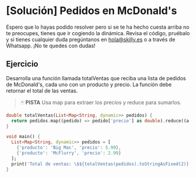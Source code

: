 # [Solución] Pedidos en McDonald's

Espero que lo hayas podido resolver pero si se te ha hecho cuesta arriba no te preocupes, tienes que ir cogiendo la dinámica. Revisa el código, pruébalo y si tienes cualquier duda pregúntanos en hola@skilly.es o a través de Whatsapp.
¡No te quedes con dudas!

## Ejercicio

Desarrolla una función llamada totalVentas que reciba una lista de pedidos de McDonald's, cada uno con un producto y precio. La función debe retornar el total de las ventas.

> :black_joker: **PISTA**
Usa map para extraer los precios y reduce para sumarlos.

~~~dart
double totalVentas(List<Map<String, dynamic>> pedidos) {
  return pedidos.map((pedido) => pedido['precio'] as double).reduce((a, b) => a + b);
}

void main() {
  List<Map<String, dynamic>> pedidos = [
    {'producto': 'Big Mac', 'precio': 5.99},
    {'producto': 'McFlurry', 'precio': 2.99}
  ];
  print('Total de ventas: \$${totalVentas(pedidos).toStringAsFixed(2)}');
}
~~~